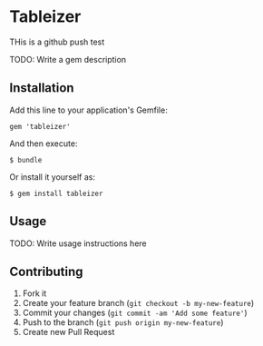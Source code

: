 # Tableizer
THis is a github push test

TODO: Write a gem description

## Installation

Add this line to your application's Gemfile:

    gem 'tableizer'

And then execute:

    $ bundle

Or install it yourself as:

    $ gem install tableizer

## Usage

TODO: Write usage instructions here

## Contributing

1. Fork it
2. Create your feature branch (`git checkout -b my-new-feature`)
3. Commit your changes (`git commit -am 'Add some feature'`)
4. Push to the branch (`git push origin my-new-feature`)
5. Create new Pull Request
